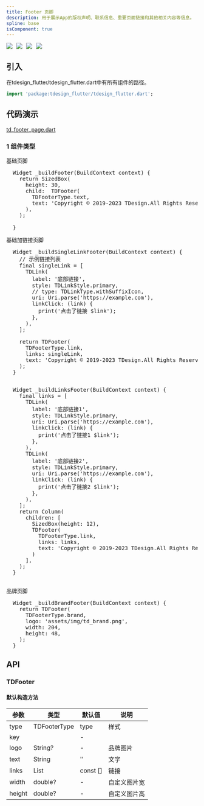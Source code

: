 ```yaml
---
title: Footer 页脚
description: 用于展示App的版权声明、联系信息、重要页面链接和其他相关内容等信息。
spline: base
isComponent: true
---
```


<span class="coverages-badge" style="margin-right: 10px"><img src="https://img.shields.io/badge/coverages%3A%20lines-100%25-blue" /></span><span class="coverages-badge" style="margin-right: 10px"><img src="https://img.shields.io/badge/coverages%3A%20functions-100%25-blue" /></span><span class="coverages-badge" style="margin-right: 10px"><img src="https://img.shields.io/badge/coverages%3A%20statements-100%25-blue" /></span><span class="coverages-badge" style="margin-right: 10px"><img src="https://img.shields.io/badge/coverages%3A%20branches-83%25-blue" /></span>

## 引入

在tdesign_flutter/tdesign_flutter.dart中有所有组件的路径。

```dart
import 'package:tdesign_flutter/tdesign_flutter.dart';
```

## 代码演示

[td_footer_page.dart](https://github.com/Tencent/tdesign-flutter/blob/main/tdesign-component/example/lib/page/td_footer_page.dart)

### 1 组件类型

基础页脚

<td-code-block panel="Dart">

  <pre slot="Dart" lang="javascript">
  Widget _buildFooter(BuildContext context) {
    return SizedBox(
      height: 30,
      child:  TDFooter(
        TDFooterType.text,
        text: 'Copyright © 2019-2023 TDesign.All Rights Reserved.',
      ),
    );

  }</pre>

</td-code-block>


基础加链接页脚

<td-code-block panel="Dart">

  <pre slot="Dart" lang="javascript">
  Widget _buildSingleLinkFooter(BuildContext context) {
    // 示例链接列表
    final singleLink = <TDLink>[
      TDLink(
        label: '底部链接',
        style: TDLinkStyle.primary,
        // type: TDLinkType.withSuffixIcon,
        uri: Uri.parse('https://example.com'),
        linkClick: (link) {
          print('点击了链接 $link');
        },
      ),
    ];

    return TDFooter(
      TDFooterType.link,
      links: singleLink,
      text: 'Copyright © 2019-2023 TDesign.All Rights Reserved.',
    );
  }
  </pre>

</td-code-block>




<td-code-block panel="Dart">

  <pre slot="Dart" lang="javascript">
  Widget _buildLinksFooter(BuildContext context) {
    final links = <TDLink>[
      TDLink(
        label: '底部链接1',
        style: TDLinkStyle.primary,
        uri: Uri.parse('https://example.com'),
        linkClick: (link) {
          print('点击了链接1 $link');
        },
      ),
      TDLink(
        label: '底部链接2',
        style: TDLinkStyle.primary,
        uri: Uri.parse('https://example.com'),
        linkClick: (link) {
          print('点击了链接2 $link');
        },
      ),
    ];
    return Column(
      children: [
        SizedBox(height: 12),
        TDFooter(
          TDFooterType.link,
          links: links,
          text: 'Copyright © 2019-2023 TDesign.All Rights Reserved.',
        )
      ],
    );
  }
  </pre>

</td-code-block>


品牌页脚

<td-code-block panel="Dart">

  <pre slot="Dart" lang="javascript">
  Widget _buildBrandFooter(BuildContext context) {
    return TDFooter(
      TDFooterType.brand,
      logo: 'assets/img/td_brand.png',
      width: 204,
      height: 48,
    );
  }</pre>

</td-code-block>

## API

### TDFooter

#### 默认构造方法

| 参数     | 类型           | 默认值      | 说明     |
|--------|--------------|----------|--------|
| type   | TDFooterType | type     | 样式     |
| key    |              | -        |        |
| logo   | String?      | -        | 品牌图片   |
| text   | String       | ''       | 文字     |
| links  | List<TDLink> | const [] | 链接     |
| width  | double?      | -        | 自定义图片宽 |
| height | double?      | -        | 自定义图片高 |
